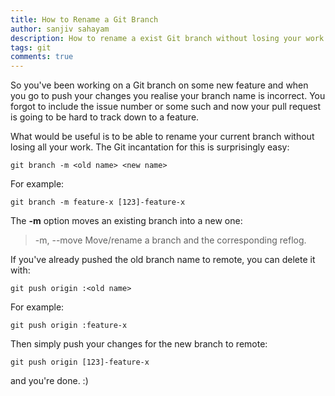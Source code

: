 ```yaml
---
title: How to Rename a Git Branch
author: sanjiv sahayam
description: How to rename a exist Git branch without losing your work.
tags: git
comments: true
---
```


So you've been working on a Git branch on some new feature and when you go to push your changes you realise your branch name is incorrect. You forgot to include the issue number or some such and now your pull request is going to be hard to track down to a feature.

What would be useful is to be able to rename your current branch without losing all your work. The Git incantation for this is surprisingly easy:

```{.command .scrollx}
git branch -m <old name> <new name>
```

For example:

```{.command .scrollx}
git branch -m feature-x [123]-feature-x
```

The __-m__ option moves an existing branch into a new one:

 >  -m, --move Move/rename a branch and the corresponding reflog.

If you've already pushed the old branch name to remote, you can delete it with:

```{.command .scrollx}
git push origin :<old name>
```

For example:

```{.command .scrollx}
git push origin :feature-x
```

Then simply push your changes for the new branch to remote:

```{.command .scrollx}
git push origin [123]-feature-x
```

and you're done. :)
